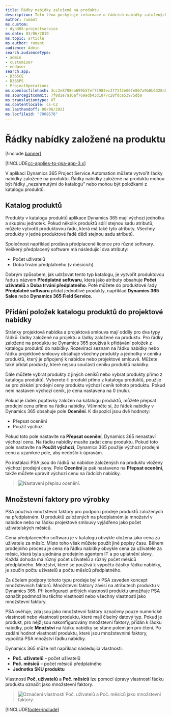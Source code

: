 ```yaml
---
title: Řádky nabídky založené na produktu
description: Toto téma poskytuje informace o řádcích nabídky založených na produktu.
author: rumant
ms.custom:
- dyn365-projectservice
ms.date: 03/06/2019
ms.topic: article
ms.author: rumant
audience: Admin
search.audienceType:
- admin
- customizer
- enduser
search.app:
- D365CE
- D365PS
- ProjectOperations
ms.openlocfilehash: 3cc2e8788ea699b57ef75903ec3771f2e66fe867a9b8b6328a55b484eb13ede4
ms.sourcegitcommit: 7f8d1e7a16af769adb43d1877c28fdce53975db8
ms.translationtype: HT
ms.contentlocale: cs-CZ
ms.lasthandoff: 08/06/2021
ms.locfileid: "7008578"
---
```

# <a name="product-based-quote-lines"></a>Řádky nabídky založené na produktu

[!include [banner](../includes/psa-now-project-operations.md)]

[!INCLUDE[cc-applies-to-psa-app-3.x](../includes/cc-applies-to-psa-app-3x.md)]


V aplikaci Dynamics 365 Project Service Automation můžete vytvořit řádky nabídky založené na produktu. Řádky nabídky založené na produktu mohou být řádky „nezahrnutými do katalogu” nebo mohou být položkami z katalogu produktů.

## <a name="product-catalog"></a>Katalog produktů

Produkty v katalogu produktů aplikace Dynamics 365 mají výchozí jednotku a skupinu jednotek. Pokud několik produktů sdílí stejnou sadu atributů, můžete vytvořit produktovou řadu, která má také tyto atributy. Všechny produkty v jedné produktové řadě dědí stejnou sadu atributů.

Společnost například prodává předplacené licence pro různé softwary. Veškerý předplacený software má následující dva atributy:

- Počet uživatelů 
- Doba trvání předplatného (v měsících)

Dobrým způsobem, jak udržovat tento typ katalogu, je vytvořit produktovou řadu s názvem **Předplatné softwaru**, která jako atributy obsahuje **Počet uživatelů** a **Doba trvání předplatného**. Poté můžete do produktové řady **Předplatné softwaru** přidat jednotlivé produkty, například **Dynamics 365 Sales** nebo **Dynamics 365 Field Service**.

## <a name="adding-product-catalog-items-to-a-project-quote"></a>Přidání položek katalogu produktů do projektové nabídky

Stránky projektová nabídka a projektová smlouva mají oddíly pro dva typy řádků: řádky založené na projektu a řádky založené na produktu. Pro řádky založené na produktu se Dynamics 365 používá k přidávání položek z katalogu produktů do nabídky. Rozevírací seznam na řádku nabídky nebo řádku projektové smlouvy obsahuje všechny produkty a jednotky v ceníku produktů, který je připojený k nabídce nebo projektové smlouvě. Můžete také přidat produkty, které nejsou součástí ceníku produktů nabídky.

Dále můžete vybrat produkty z jiných ceníků nebo vybrat produkty přímo z katalogu produktů. Vyberete-li produkt přímo z katalogu produktů, použije se pro získání prodejní ceny produktu výchozí ceník tohoto produktu. Pokud není nastaven výchozí ceník, je cena nastavena na 0 (nulu).

Pokud je řádek poptávky založen na katalogu produktů, můžete přepsat prodejní cenu přímo na řádku nabídky. Všimněte si, že řádek nabídky v Dynamics 365 obsahuje pole **Ocenění**. K dispozici jsou dvě hodnoty:

- Přepsat ocenění  
- Použít výchozí

Pokud toto pole nastavíte na **Přepsat ocenění**, Dynamics 365 nenastaví výchozí cenu. Na řádku nabídky musíte zadat cenu produktu. Pokud toto pole nastavíte na **Použít výchozí**, Dynamics 365 použije výchozí prodejní cenu a uzamkne pole, aby nedošlo k úpravám.

Po instalaci PSA jsou do řádků na nabídce založených na produktu vloženy výchozí prodejní ceny. Pole **Ocenění** je pak nastaveno na **Přepsat ocenění**, takže můžete upravit výchozí cenu na řádcích nabídky.

> ![Nastavení přepisu ocenění.](media/basic-guide-10.png)
 
## <a name="quantity-factors-for-products"></a>Množstevní faktory pro výrobky

PSA používá množstevní faktory pro podporu prodeje produktů založených na předplatném. U produktů založených na předplatném je množství v nabídce nebo na řádku projektové smlouvy vyjádřeno jako počet uživatelských měsíců.

Cena předplaceného softwaru je v katalogu obvykle uložena jako cena za uživatele za měsíc. Místo toho však můžete použít jiné popisy času. Během prodejního procesu je cena na řádku nabídky obvykle cena za uživatele za měsíc, která byla sjednána prodejním agentem IT a po uplatnění slevy. Každá dohoda má různý počet uživatelů a různý počet měsíců předplatného. Množství, které se používá k výpočtu částky řádku nabídky, je součin počtu uživatelů a počtu měsíců předplatného.

Za účelem podpory tohoto typu prodeje byl v PSA zaveden koncept množstevních faktorů. Množstevní faktory závisí na atributech produktu v Dynamics 365. Při konfiguraci určitých vlastností produktu umožňuje PSA označit podmnožinu těchto vlastností nebo všechny vlastnosti jako množstevní faktory.

PSA ověřuje, zda jsou jako množstevní faktory označeny pouze numerické vlastnosti nebo vlastnosti produktu, které mají číselný datový typ. Pokud je produkt, pro nějž jsou nakonfigurovány množstevní faktory, přidán k řádku nabídky, pole **Množství** na řádku nabídky se stane polem jen pro čtení. Po zadání hodnot vlastností produktu, které jsou množstevními faktory, vypočítá PSA množství řádku nabídky.

Dynamics 365 může mít například následující vlastnosti: 

- **Poč. uživatelů** – počet uživatelů 
- **Poč. měsíců** – počet měsíců předplatného
- **Jednotka SKU produktu** 

Vlastnosti **Poč. uživatelů** a **Poč. měsíců** lze pomocí úpravy vlastností řádku produktu označit jako množstevní faktory. 

> ![Označení vlastností Poč. uživatelů a Poč. měsíců jako množstevní faktory.](media/basic-guide-11.png)
 


[!INCLUDE[footer-include](../includes/footer-banner.md)]